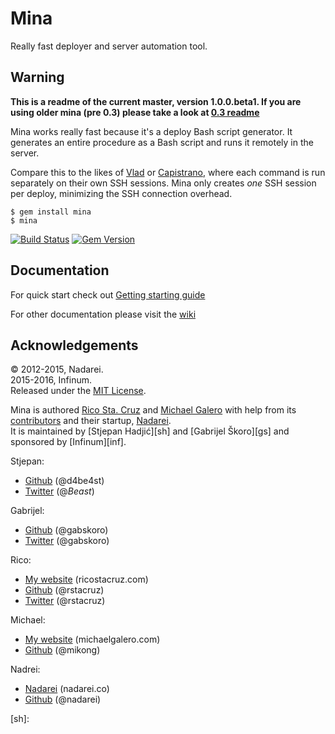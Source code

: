 # Mina

Really fast deployer and server automation tool.

## Warning

**This is a readme of the current master, version 1.0.0.beta1. If you are using older mina (pre 0.3) please take a look at [0.3 readme](https://github.com/mina-deploy/mina/blob/v0.3.8/Readme.md)**


Mina works really fast because it's a deploy Bash script generator. It
generates an entire procedure as a Bash script and runs it remotely in the
server.

Compare this to the likes of [Vlad](https://github.com/seattlerb/vlad) or
[Capistrano](https://github.com/capistrano/capistrano), where each command
is run separately on their own SSH sessions. Mina only creates *one* SSH
session per deploy, minimizing the SSH connection overhead.

    $ gem install mina
    $ mina

[![Build Status](https://travis-ci.org/mina-deploy/mina.svg?branch=master)](https://travis-ci.org/mina-deploy/mina)
[![Gem Version](https://badge.fury.io/rb/mina.svg)](http://badge.fury.io/rb/mina)

Documentation
----------------

For quick start check out [Getting starting guide](https://github.com/mina-deploy/mina/wiki/Getting-Started)


For other documentation please visit the [wiki](https://github.com/mina-deploy/mina/wiki)

Acknowledgements
----------------

© 2012-2015, Nadarei.  
2015-2016, Infinum.  
Released under the [MIT License](http://www.opensource.org/licenses/mit-license.php).

Mina is authored [Rico Sta. Cruz][rsc] and [Michael Galero][mg] with help from its [contributors][c] and their startup, [Nadarei][nd].  
It is maintained by [Stjepan Hadjić][sh] and [Gabrijel Škoro][gs] and sponsored by [Infinum][inf].

Stjepan:

* [Github](https://github.com/d4be4st) (@d4be4st)
* [Twitter](https://twitter.com/_Beast_) (@_Beast_)

Gabrijel:

* [Github](https://github.com/gabskoro) (@gabskoro)
* [Twitter](https://twitter.com/gabskoro) (@gabskoro)

Rico:

 * [My website](http://ricostacruz.com) (ricostacruz.com)
 * [Github](http://github.com/rstacruz) (@rstacruz)
 * [Twitter](http://twitter.com/rstacruz) (@rstacruz)

Michael:

 * [My website][mg] (michaelgalero.com)
 * [Github](http://github.com/mikong) (@mikong)

Nadrei:

 * [Nadarei](http://nadarei.co) (nadarei.co)
 * [Github](http://github.com/nadarei) (@nadarei)

[rsc]: http://ricostacruz.com
[mg]:  http://devblog.michaelgalero.com/
[c]:   http://github.com/mina-deploy/mina/graphs/contributors
[nd]:  http://nadarei.co
[sh]:  
